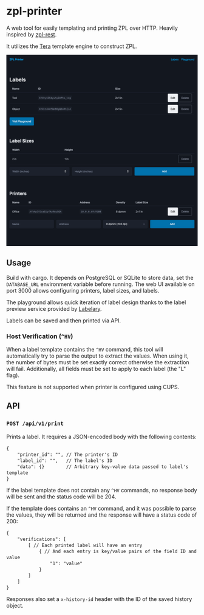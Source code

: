 # zpl-printer

A web tool for easily templating and printing ZPL over HTTP. Heavily inspired by
[zpl-rest](https://github.com/mrothenbuecher/zpl-rest/tree/master).

It utilizes the [Tera](https://keats.github.io/tera/docs/#templates) template
engine to construct ZPL.

![](docs/main-ui.png)

## Usage

Build with cargo. It depends on PostgreSQL or SQLite to store data, set the
`DATABASE_URL` environment variable before running. The web UI available on port
3000 allows configuring printers, label sizes, and labels.

The playground allows quick iteration of label design thanks to the label
preview service provided by [Labelary](http://labelary.com).

Labels can be saved and then printed via API.

### Host Verification (`^HV`)

When a label template contains the `^HV` command, this tool will automatically
try to parse the output to extract the values. When using it, the number of
bytes must be set exactly correct otherwise the extraction will fail.
Additionally, all fields must be set to apply to each label (the "L" flag).

This feature is not supported when printer is configured using CUPS.

## API

### `POST /api/v1/print`

Prints a label. It requires a JSON-encoded body with the following contents:

```jsonc
{
    "printer_id": "", // The printer's ID
    "label_id": "",   // The label's ID
    "data": {}        // Arbitrary key-value data passed to label's template
}
```

If the label template does not contain any `^HV` commands, no response body will
be sent and the status code will be 204.

If the template does contains an `^HV` command, and it was possible to parse the
values, they will be returned and the response will have a status code of 200:

```jsonc
{
    "verifications": [
        [ // Each printed label will have an entry
            { // And each entry is key/value pairs of the field ID and value
                "1": "value"
            }
        ]
    ]
}
```

Responses also set a `x-history-id` header with the ID of the saved history
object.
